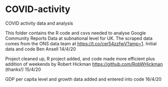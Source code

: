 # COVID-activity
COVID activity data and analysis

This folder contains the R code and csvs needed to analyse Google Community Reports Data at subnational level for UK. 
The scraped data comes from the ONS data team at https://t.co/cer54zzfwV?amp=1. Initial data and code Ben Ansell 14/4/20

Project cleaned up, R project added, and code made more efficient plus addition of weekends by Robert Hickman https://github.com/RobWHickman (thanks!) 15/4/20

GDP per capita level and growth data added and entered into code 16/4/20
